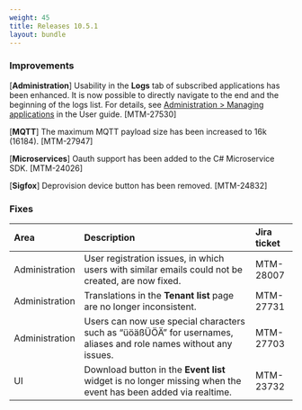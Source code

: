 ```yaml
---
weight: 45
title: Releases 10.5.1
layout: bundle
---
```


### Improvements

[**Administration**] Usability in the **Logs** tab of subscribed applications has been enhanced. It is now possible to directly navigate to the end and the beginning of the logs list. For details, see [Administration > Managing applications](/guides/user-guide/administration#managing-applications) in the User guide. [MTM-27530]

[**MQTT**] The maximum MQTT payload size has been increased to 16k (16184). [MTM-27947]

[**Microservices**] Oauth support has been added to the C# Microservice SDK. [MTM-24026]

[**Sigfox**] Deprovision device button has been removed. [MTM-24832]

### Fixes

<table>
<colgroup>
       <col style="width: 15%;">
       <col style="width: 70%;">
       <col style="width: 15%;">
    </colgroup>
    <thead>
<tr>
<th style="text-align:left">Area</th>
<th style="text-align:left">Description</th>
<th style="text-align:left">Jira ticket</th>
</tr>
</thead>
<tbody>
<tr>
<td style="text-align:left">Administration</td>
<td style="text-align:left">User registration issues, in which users with similar emails could not be created, are now fixed.</td>
<td style="text-align:left">MTM-28007</td>
</tr>
<tr>
<td style="text-align:left">Administration</td>
<td style="text-align:left">Translations in the <b>Tenant list</b> page are no longer inconsistent.</td>
<td style="text-align:left">MTM-27731</td>
</tr>
<tr>
<td style="text-align:left">Administration</td>
<td style="text-align:left">Users can now use special characters such as “üöäßÜÖÄ” for usernames, aliases and role names without any issues.</td>
<td style="text-align:left">MTM-27703</td>
</tr>
<tr>
<td style="text-align:left">UI</td>
<td style="text-align:left">Download button in the <b>Event list</b> widget is no longer missing when the event has been added via realtime.</td>
<td style="text-align:left">MTM-23732</td>
</tr>
</tbody>
</table>



